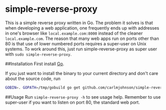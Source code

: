 # simple-reverse-proxy
This is a simple reverse proxy written in Go. The problem it solves is that when developing a web application, one frequently ends up with addresses in one's browser like `local.example.com:8000` instead of the cleaner `local.example.com`. The reason that many web apps run on ports other than 80 is that use of lower numbered ports requires a super-user on Unix systems. To work around this, just run simple-reverse-proxy as super user with `sudo simple-reverse-proxy`.

##Installation
First install [Go](http://golang.org).

If you just want to install the binary to your current directory and don't care about the source code, run

```bash
GOBIN=. GOPATH=/tmp/gobuild go get github.com/carlmjohnson/simple-reverse-proxy
```

##Usage
Run `simple-reverse-proxy -h` to see usage help. Remember to use super-user if you want to listen on port 80, the standard web port.
